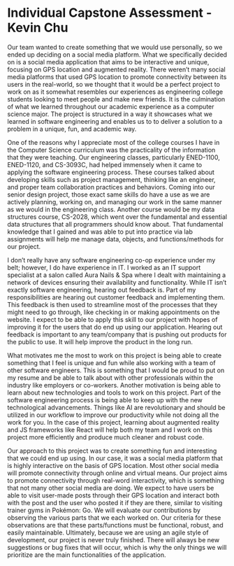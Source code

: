 # Individual Capstone Assessment - Kevin Chu

Our team wanted to create something that we would use personally, so we ended up deciding on a social media platform. What we specifically decided on is a social media application that aims to be interactive and unique, focusing on GPS location and augmented reality. There weren’t many social media platforms that used GPS location to promote connectivity between its users in the real-world, so we thought that it would be a perfect project to work on as it somewhat resembles our experiences as engineering college students looking to meet people and make new friends. It is the culmination of what we learned throughout our academic experience as a computer science major. The project is structured in a way it showcases what we learned in software engineering and enables us to to deliver a solution to a problem in a unique, fun, and academic way. 

One of the reasons why I appreciate most of the college courses I have in the Computer Science curriculum was the practicality of the information that they were teaching. Our engineering classes, particularly ENED-1100, ENED-1120, and CS-3093C, had helped immensely when it came to applying the software engineering process. These courses talked about developing skills such as project management, thinking like an engineer, and proper team collaboration practices and behaviors. Coming into our senior design project, those exact same skills do have a use as we are actively planning, working on, and managing our work in the same manner as we would in the engineering class. Another course would be my data structures course, CS-2028, which went over the fundamental and essential data structures that all programmers should know about. That fundamental knowledge that I gained and was able to put into practice via lab assignments will help me manage data, objects, and functions/methods for our project.

I don’t really have any software engineering co-op experience under my belt; however, I do have experience in IT. I worked as an IT support specialist at a salon called Aura Nails & Spa where I dealt with maintaining a network of devices ensuring their availability and functionality. While IT isn’t exactly software engineering, hearing out feedback is. Part of my responsibilities are hearing out customer feedback and implementing them. This feedback is then used to streamline most of the processes that they might need to go through, like checking in or making appointments on the website. I expect to be able to apply this skill to our project with hopes of improving it for the users that do end up using our application. Hearing out feedback is important to any team/company that is pushing out products for the public to use. It will help improve the product in the long run.

What motivates me the most to work on this project is being able to create something that I feel is unique and fun while also working with a team of other software engineers. This is something that I would be proud to put on my resume and be able to talk about with other professionals within the industry like employers or co-workers. Another motivation is being able to learn about new technologies and tools to work on this project. Part of the software engineering process is being able to keep up with the new technological advancements. Things like AI are revolutionary and should be utilized in our workflow to improve our productivity while not doing all the work for you. In the case of this project, learning about augmented reality and JS frameworks like React will help both my team and I work on this project more efficiently and produce much cleaner and robust code.

Our approach to this project was to create something fun and interesting that we could end up using. In our case, it was a social media platform that is highly interactive on the basis of GPS location. Most other social media will promote connectivity through online and virtual means. Our project aims to promote connectivity through real-word interactivity, which is something that not many other social media are doing. We expect to have users be able to visit user-made posts through their GPS location and interact both with the post and the user who posted it if they are there, similar to visiting trainer gyms in Pokémon: Go. We will evaluate our contributions by observing the various parts that we each worked on. Our criteria for these observations are that these parts/functions must be functional, robust, and easily maintainable. Ultimately, because we are using an agile style of development, our project is never truly finished. There will always be new suggestions or bug fixes that will occur, which is why the only things we will prioritize are the main functionalities of the application. 